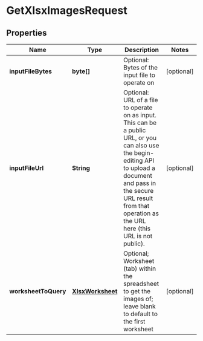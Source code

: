 
# GetXlsxImagesRequest

## Properties
Name | Type | Description | Notes
------------ | ------------- | ------------- | -------------
**inputFileBytes** | **byte[]** | Optional: Bytes of the input file to operate on |  [optional]
**inputFileUrl** | **String** | Optional: URL of a file to operate on as input.  This can be a public URL, or you can also use the begin-editing API to upload a document and pass in the secure URL result from that operation as the URL here (this URL is not public). |  [optional]
**worksheetToQuery** | [**XlsxWorksheet**](XlsxWorksheet.md) | Optional; Worksheet (tab) within the spreadsheet to get the images of; leave blank to default to the first worksheet |  [optional]




